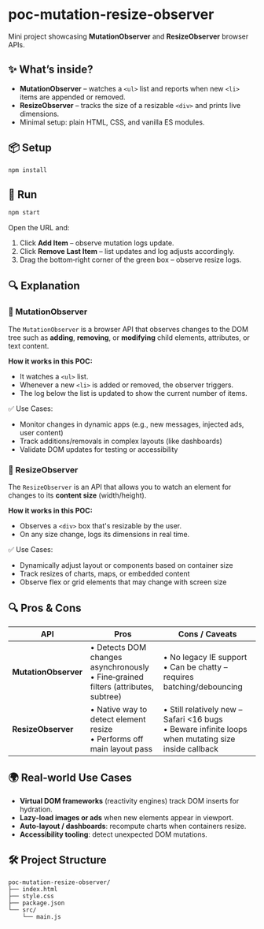 # poc-mutation-resize-observer

Mini project showcasing **MutationObserver** and **ResizeObserver** browser APIs.

## ✨ What’s inside?

- **MutationObserver** – watches a `<ul>` list and reports when new `<li>` items are appended or removed.
- **ResizeObserver** – tracks the size of a resizable `<div>` and prints live dimensions.
- Minimal setup: plain HTML, CSS, and vanilla ES modules.

## 📦 Setup

```bash
npm install
```

## 🚀 Run

```bash
npm start
```

Open the URL and:

1. Click **Add Item** – observe mutation logs update.
2. Click **Remove Last Item** – list updates and log adjusts accordingly.
3. Drag the bottom‑right corner of the green box – observe resize logs.

## 🔍 Explanation

### 🔁 MutationObserver

The `MutationObserver` is a browser API that observes changes to the DOM tree such as **adding**, **removing**, or **modifying** child elements, attributes, or text content.

**How it works in this POC:**

- It watches a `<ul>` list.
- Whenever a new `<li>` is added or removed, the observer triggers.
- The log below the list is updated to show the current number of items.

✅ Use Cases:

- Monitor changes in dynamic apps (e.g., new messages, injected ads, user content)
- Track additions/removals in complex layouts (like dashboards)
- Validate DOM updates for testing or accessibility

### 📏 ResizeObserver

The `ResizeObserver` is an API that allows you to watch an element for changes to its **content size** (width/height).

**How it works in this POC:**

- Observes a `<div>` box that's resizable by the user.
- On any size change, logs its dimensions in real time.

✅ Use Cases:

- Dynamically adjust layout or components based on container size
- Track resizes of charts, maps, or embedded content
- Observe flex or grid elements that may change with screen size

## 🔍 Pros & Cons

| API                  | Pros                                                                                  | Cons / Caveats                                                                                          |
| -------------------- | ------------------------------------------------------------------------------------- | ------------------------------------------------------------------------------------------------------- |
| **MutationObserver** | • Detects DOM changes asynchronously <br>• Fine‑grained filters (attributes, subtree) | • No legacy IE support <br>• Can be chatty – requires batching/debouncing                               |
| **ResizeObserver**   | • Native way to detect element resize <br>• Performs off main layout pass             | • Still relatively new – Safari <16 bugs <br>• Beware infinite loops when mutating size inside callback |

## 🌍 Real‑world Use Cases

- **Virtual DOM frameworks** (reactivity engines) track DOM inserts for hydration.
- **Lazy‑load images or ads** when new elements appear in viewport.
- **Auto‑layout / dashboards**: recompute charts when containers resize.
- **Accessibility tooling**: detect unexpected DOM mutations.

## 🛠️ Project Structure

```
poc-mutation-resize-observer/
├── index.html
├── style.css
├── package.json
└── src/
    └── main.js
```
